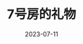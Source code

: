 ---
layout: page
title: 7号房的礼物
description: >
  这部电影充满了温情和幽默，它让我们在一群罪犯身上看到了纯粹的人情，在一个智障男子身上看到了人性的崇高之光。正如女主角所说，她的父亲就像天使般充满善意，他在危急时刻无私地拯救他人，甚至可以不顾生死。然而，这样一位善良的人却成为了权力和司法不公的牺牲品，这令人感到无比悲伤。小女孩聪明可爱，使她遭受的不幸更加令人心碎。总体而言，这是一部引人入胜的电影，虽然情感表达稍显过度，逻辑上有所欠缺，一些情节过于超现实以至于缺乏可信度。父亲每次在1、2、3之后做出的滑稽动作让我想起了《美丽人生》中的男主角，成为了一个难忘的记忆点。
category: 剧集
img: assets/img/movie/2023/qi_qiao_ji_cheng_che.webp
star: 4
date: 2023-07-11
---